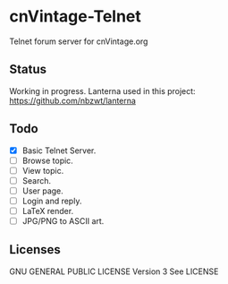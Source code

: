 cnVintage-Telnet
================

Telnet forum server for cnVintage.org

## Status

Working in progress.
Lanterna used in this project: https://github.com/nbzwt/lanterna

## Todo
- [X] Basic Telnet Server.
- [ ] Browse topic.
- [ ] View topic.
- [ ] Search.
- [ ] User page.
- [ ] Login and reply.
- [ ] LaTeX render.
- [ ] JPG/PNG to ASCII art.

## Licenses

GNU GENERAL PUBLIC LICENSE Version 3
See LICENSE

